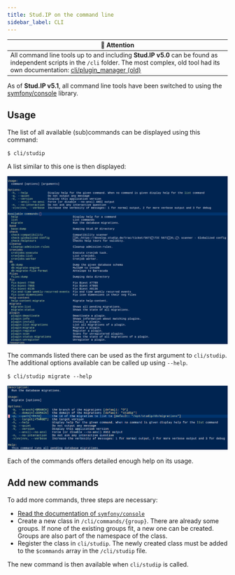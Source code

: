 ```yaml
---
title: Stud.IP on the command line
sidebar_label: CLI
---
```

| :pushpin: **Attention** |
|-----------------------|
| All command line tools up to and including **Stud.IP v5.0** can be found as independent scripts in the `/cli` folder. The most complex, old tool had its own documentation: [cli/plugin_manager (old)](CLIPluginManager) |

As of **Stud.IP v5.1**, all command line tools have been switched to using the [symfony/console](https://symfony.com/doc/current/components/console.html) library.

## Usage

The list of all available (sub)commands can be displayed using this command:

```shell
$ cli/studip
```

A list similar to this one is then displayed:

![CLI Help](../assets/06e2031cec109992fa2df034e5c65642/CLIHelp.png)

The commands listed there can be used as the first argument to `cli/studip`. The additional options available can be called up using `--help`.

```shell
$ cli/studip migrate --help
```


![CLIHelpOnCommands](../assets/c36105bd58464c5eb00e596123af30c8/CLIHelpOnCommands.png)

Each of the commands offers detailed enough help on its
usage.

## Add new commands

To add more commands, three steps are necessary:

- [Read the documentation of `symfony/console`](https://symfony.com/doc/current/components/console.html)
- Create a new class in `/cli/commands/{group}`. There are already some groups. If none of the existing groups fit, a new one can be created. Groups are also part of the namespace of the class.
- Register the class in `cli/studip`. The newly created class must be added to the `$commands` array in the `/cli/studip` file.

The new command is then available when `cli/studip` is called.
